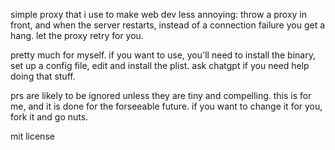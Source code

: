 simple proxy that i use to make web dev less annoying: throw a proxy in front, and when the server restarts, instead of a connection failure you get a hang. let the proxy retry for you.

pretty much for myself. if you want to use, you'll need to install the binary, set up a config file, edit and install the plist. ask chatgpt if you need help doing that stuff.

prs are likely to be ignored unless they are tiny and compelling. this is for me, and it is done for the forseeable future. if you want to change it for you, fork it and go nuts.

mit license
